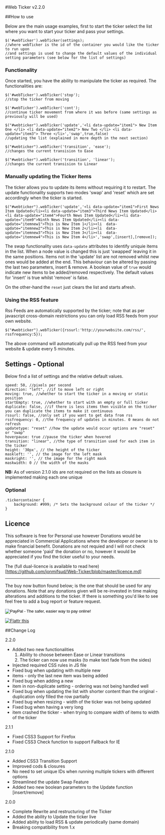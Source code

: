 #Web Ticker v2.2.0

##How to use

Below are the main usage examples, first to start the ticker select the list where you want to start your ticker and pass your settings.

	$('#webTicker').webTicker(settings);
	//where webTicker is the id of the container you would like the ticker to run upon
	//and settings is used to change the default values of the individual setting parameters (see below for the list of settings)

### Functionality

Once started, you have the ability to manipulate the ticker as required. The functionalities are:

	$('#webTicker').webTicker('stop');
	//stop the ticker from moving

	$('#webTicker').webTicker('cont');
	//continue ticker movement from where it was before (same settings as previously will be used)

	$("#webticker").webTicker('update','<li data-update="item1"> New Item One </li> <li data-update="item2"> New Two </li> <li data-update="item3"> Three </li>','swap',true,false)
	//updating the list (explained in more depth in the next section)

	$("#webticker").webTicker('transition', 'ease');
	//changes the current transision to Ease

	$("#webticker").webTicker('transition', 'linear');
	//changes the current transision to Linear


### Manually updating the Ticker Items

The ticker allows you to update its items without requiring it to restart.
The update functionality supports two modes 'swap' and 'reset' which are set accordingly when the ticker is started.

	$("#webticker").webTicker('update','<li data-update="item1">First News Item Updated</li><li data-update="item3">Third News Item Updated</li><li data-update="item4">Fourth News Item Updated</li><li data-update="item9">Ninth News Item Updated</li><li data-update="itemnew1">This is New Item 1</li><li  data-update="itemnew2">This is New Item 2</li><li  data-update="itemnew3">This is New Item 3</li><li  data-update="itemnew4">This is New Item 4</li>','swap',[insert],[remove]);

The swap functionality uses `data-update` attributes to identify uniquie items in the list. 
When a node value is changed this is just 'swapped' leaving it in the same positions.
Items not in the 'update' list are not removed whilst new ones would be added at the end. 
This behaviour can be altered by passing the last two parameters, insert & remove. 
A boolean value of `true` would indicate new items to be added/removed respectively.
The default values for 'insert' is true whilst 'remove' is false.

On the other-hand the `reset` just clears the list and starts afresh.

### Using the RSS feature

Rss Feeds are automatically supported by the ticker; note that as per javascript cross-domain restrictions you can only load RSS feeds from your own website.

	$("#webticker").webTicker({rssurl:'http://yourwebsite.com/rss/', rssfrequency:5});

The above command will automatically pull up the RSS feed from your website & update every 5 minutes.


## Settings - Optional

Below find a list of settings and the relative default values.

	speed: 50, //pixels per second
	direction: "left", //if to move left or right
	moving: true, //whether to start the ticker in a moving or static position
	startEmpty: true, //whether to start with an empty or full ticker
	duplicate: false, //if there is less items then visible on the ticker you can duplicate the items to make it continuous
	rssurl: false, //only set if you want to get data from rss
	rssfrequency: 0, //the frequency of updates in minutes. 0 means do not refresh
	updatetype: "reset" //how the update would occur options are "reset" or "swap"
	hoverpause: true //pause the ticker when hovered
	transition: "linear", //the type of transition used for each item in the ticker
	height: '30px', // the height of the ticker
	maskleft: '', // the image for the left mask
	maskright: '', // the image for the right mask
	maskwidth: 0 // the width of the masks

**NB:** As of version 2.1.0 ids are not required on the lists as closure is implemented making each one unique

### Optional

	.tickercontainer { 
		background: #999; /* Sets the background colour of the ticker */
	}

## Licence

This software is free for Personal use however Donations would be appreciated in Commercial Applications where the developer or owner is to make financial benefit.
Donations are not requied and I will not check whether someone 'paid' the donation or no, however it would be appreciated if you find the ticker useful to your needs.

The (full dual-licence is available to read here)[https://github.com/jonmifsud/Web-Ticker/blob/master/licence.md]

-------------

The buy now button found below; is the one that should be used for any donations.
Note that any donations given will be re-invested in time making alterations and additions to the ticker.
If there is something you'd like to see feel free to add a bug report or feature request.

<form action="https://www.paypal.com/cgi-bin/webscr" method="post">
<input type="hidden" name="cmd" value="_s-xclick">
<input type="hidden" name="hosted_button_id" value="NYPE2HLXLCMA4">
<input type="image" src="https://www.paypalobjects.com/en_US/i/btn/btn_buynow_SM.gif" border="0" name="submit" alt="PayPal - The safer, easier way to pay online!">
<img alt="" border="0" src="https://www.paypalobjects.com/en_US/i/scr/pixel.gif" width="1" height="1">
</form>

<a href="http://flattr.com/thing/1357511/jQuery-Web-Ticker" target="_blank"><img src="http://api.flattr.com/button/flattr-badge-large.png" alt="Flattr this" title="Flattr this" border="0" /></a>

##Change Log

2.2.0

 - Added two new functionalities
	1. Ability to choose between Ease or Linear transitions
	2. The ticker can now use masks (to make text fade from the sides)
 - Injected required CSS rules in JS file
 - Fixed bug when updating with multiple new <li> items - only the last new item was being added
 - Fixed bug when adding a new <li> item in non-duplicate setting - ordering was not being handled well
 - Fixed bug when updating the list with shorter content than the original - duplication only filled the row partially
 - Fixed bug when resizing - width of the ticker was not being updated
 - Fixed bug when having a very long <li> item crashed the ticker - when trying to compare width of items to width of the ticker

2.1.1

 - Fixed CSS3 Support for Firefox
 - Fixed CSS3 Check function to support Fallback for IE

2.1.0

 - Added CSS3 Transition Support
 - Improved cods & closures
 - No need to set unique IDs when running multiple tickers with different options
 - Streamlined the update Swap Feature
 - Added two new boolean parameters to the Update function [insert/remove]

2.0.0

 - Complete Rewrite and restructuring of the Ticker
 - Added the ability to Update the ticker live
 - Added ability to load RSS & update periodically (same domain)
 - Breaking compatibility from 1.x